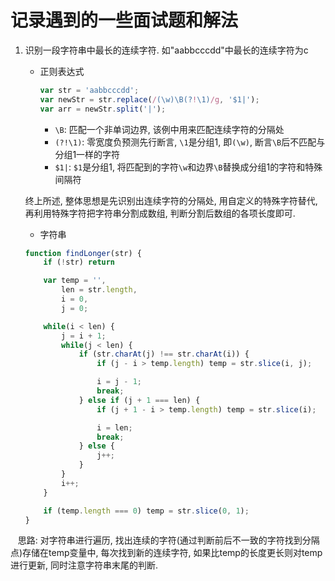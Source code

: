 # 记录遇到的一些面试题和解法

1. 识别一段字符串中最长的连续字符. 如"aabbcccdd"中最长的连续字符为c
    * 正则表达式

        ```javascript
        var str = 'aabbcccdd';
        var newStr = str.replace(/(\w)\B(?!\1)/g, '$1|');
        var arr = newStr.split('|');
        ```

        * `\B`: 匹配一个非单词边界, 该例中用来匹配连续字符的分隔处
        * `(?!\1)`: 零宽度负预测先行断言, `\1`是分组1, 即`(\w)`, 断言`\B`后不匹配与分组1一样的字符
        * `$1|`: `$1`是分组1, 将匹配到的字符`\w`和边界`\B`替换成分组1的字符和特殊间隔符

    终上所述, 整体思想是先识别出连续字符的分隔处, 用自定义的特殊字符替代, 再利用特殊字符把字符串分割成数组, 判断分割后数组的各项长度即可.

    * 字符串

    ```javascript
    function findLonger(str) {
        if (!str) return

        var temp = '',
            len = str.length,
            i = 0,
            j = 0;

        while(i < len) {
            j = i + 1;
            while(j < len) {
                if (str.charAt(j) !== str.charAt(i)) {
                    if (j - i > temp.length) temp = str.slice(i, j);

                    i = j - 1;
                    break;
                } else if (j + 1 === len) {
                    if (j + 1 - i > temp.length) temp = str.slice(i);

                    i = len;
                    break;
                } else {
                    j++;
                }
            }
            i++;
        }

        if (temp.length === 0) temp = str.slice(0, 1);
    }
    ```
    
    思路: 对字符串进行遍历, 找出连续的字符(通过判断前后不一致的字符找到分隔点)存储在temp变量中, 每次找到新的连续字符, 如果比temp的长度更长则对temp进行更新, 同时注意字符串末尾的判断.

